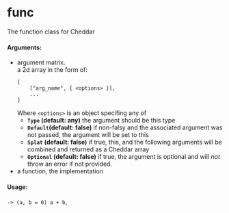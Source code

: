# func

The function class for Cheddar

#### Arguments:
 - argument matrix.  
   a 2d array in the form of:
   ```
   [
       ["arg_name", { <options> }],
       ...
   ]
   ```
   Where `<options>` is an object specifing any of
   - **`Type` (default: any)** the argument should be this type
   - **`Default`(default: false)** if non-falsy and the associated argument was not passed, the argument will be set to this
   - **`Splat` (default: false)** if true, this, and the following arguments will be combined and returned as a Cheddar array
   - **`Optional` (default: false)** if true, the argument is optional and will _not_ throw an error if not provided.
 - a function, the implementation

#### Usage:
`-> (a, b = 0) a + b`, 
